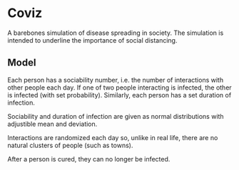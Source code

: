 # Coviz
A barebones simulation of disease spreading in society.
The simulation is intended to underline the importance of social distancing.

## Model
Each person has a sociability number, i.e. the number of interactions
with other people each day. If one of two people interacting is infected,
the other is infected (with set probability). Similarly, each person has a set
duration of infection.

Sociability and duration of infection are given as normal distributions with 
adjustible mean and deviation.

Interactions are randomized each day so, unlike in real life,
there are no natural clusters of people (such as towns).

After a person is cured, they can no longer be infected.
